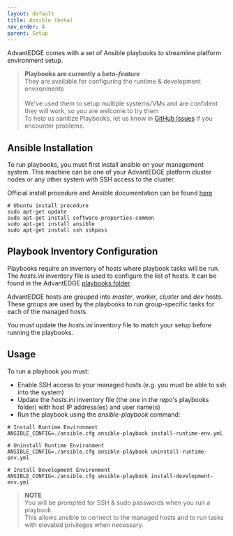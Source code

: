 ```yaml
---
layout: default
title: Ansible (beta)
nav_order: 4
parent: Setup
---
```


AdvantEDGE comes with a set of Ansible playbooks to streamline platform environment setup.

>**Playbooks are currently a _beta-feature_**<br>
They are available for configuring the runtime & development environments<br><br>
We've used them to setup multiple systems/VMs and are confident they will work, so you are welcome to try them<br>
To help us sanitize Playbooks, let us know in [GitHub Issues](https://github.com/InterDigitalInc/AdvantEDGE/issues) if you encounter problems.

## Ansible Installation
To run playbooks, you must first install ansible on your management system. This machine can be one of your AdvantEDGE platform cluster nodes or any other system with SSH access to the cluster.

Official install procedure and Ansible documentation can be found [here](https://docs.ansible.com/)

```
# Ubuntu install procedure
sudo apt-get update
sudo apt-get install software-properties-common
sudo apt-get install ansible
sudo apt-get install ssh sshpass
```

## Playbook Inventory Configuration
Playbooks require an inventory of hosts where playbook tasks will be run. The _hosts.ini_ inventory file is used to configure the list of hosts. It can be found in the AdvantEDGE [playbooks folder](https://github.com/InterDigitalInc/AdvantEDGE/tree/master/playbooks).

AdvantEDGE hosts are grouped into _master_, _worker_, _cluster_ and _dev_ hosts. These groups are used by the playbooks to run group-specific tasks for each of the managed hosts.

You must update the _hosts.ini_ inventory file to match your setup before running the playbooks.

## Usage
To run a playbook you must:
- Enable SSH access to your managed hosts (e.g. you must be able to ssh into the system)
- Update the _hosts.ini_ inventory file (the one in the repo's playbooks folder) with host IP address(es) and user name(s)
- Run the playbook using the _ansible-playbook_ command:

```
# Install Runtime Environment
ANSIBLE_CONFIG=./ansible.cfg ansible-playbook install-runtime-env.yml

# Uninstall Runtime Environment
ANSIBLE_CONFIG=./ansible.cfg ansible-playbook uninstall-runtime-env.yml

# Install Development Environment
ANSIBLE_CONFIG=./ansible.cfg ansible-playbook install-development-env.yml
```

>**NOTE**<br>
You will be prompted for SSH & sudo passwords when you run a playbook.<br>
This allows ansible to connect to the managed hosts and to run tasks with elevated privileges when necessary.
